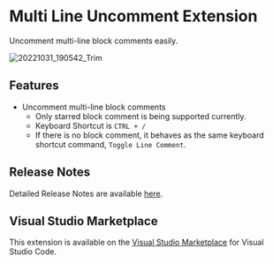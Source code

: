 # Multi Line Uncomment Extension

Uncomment multi-line block comments easily. 

![20221031_190542_Trim](https://user-images.githubusercontent.com/65453007/198986860-c9688b0c-7d65-4762-93f6-34f2a50ec3ea.gif)

## Features
* Uncomment multi-line block comments
  * Only starred block comment is being supported currently.
  * Keyboard Shortcut is `CTRL + /`
  * If there is no block comment, it behaves as the same keyboard shortcut command, `Toggle Line Comment`. 
## Release Notes

Detailed Release Notes are available [here](https://github.com/senkenn/vscode-multi-line-uncomment/releases).

## Visual Studio Marketplace

This extension is available on the [Visual Studio Marketplace](https://marketplace.visualstudio.com/items?itemName=SENKEN.vscode-multi-line-uncomment) for Visual Studio Code.
